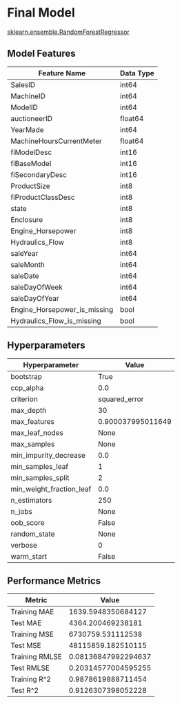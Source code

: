 # Final Model

[sklearn.ensemble.RandomForestRegressor](https://scikit-learn.org/stable/modules/generated/sklearn.ensemble.RandomForestRegressor.html)

## Model Features

| Feature Name                 | Data Type |
| ---------------------------- | --------- |
| SalesID                      | int64     |
| MachineID                    | int64     |
| ModelID                      | int64     |
| auctioneerID                 | float64   |
| YearMade                     | int64     |
| MachineHoursCurrentMeter     | float64   |
| fiModelDesc                  | int16     |
| fiBaseModel                  | int16     |
| fiSecondaryDesc              | int16     |
| ProductSize                  | int8      |
| fiProductClassDesc           | int8      |
| state                        | int8      |
| Enclosure                    | int8      |
| Engine_Horsepower            | int8      |
| Hydraulics_Flow              | int8      |
| saleYear                     | int64     |
| saleMonth                    | int64     |
| saleDate                     | int64     |
| saleDayOfWeek                | int64     |
| saleDayOfYear                | int64     |
| Engine_Horsepower_is_missing | bool      |
| Hydraulics_Flow_is_missing   | bool      |

## Hyperparameters

| Hyperparameter           | Value             |
| ------------------------ | ----------------- |
| bootstrap                | True              |
| ccp_alpha                | 0.0               |
| criterion                | squared_error     |
| max_depth                | 30                |
| max_features             | 0.900037995011649 |
| max_leaf_nodes           | None              |
| max_samples              | None              |
| min_impurity_decrease    | 0.0               |
| min_samples_leaf         | 1                 |
| min_samples_split        | 2                 |
| min_weight_fraction_leaf | 0.0               |
| n_estimators             | 250               |
| n_jobs                   | None              |
| oob_score                | False             |
| random_state             | None              |
| verbose                  | 0                 |
| warm_start               | False             |

## Performance Metrics

| Metric         | Value               |
| -------------- | ------------------- |
| Training MAE   | 1639.5948350684127  |
| Test MAE       | 4364.200469238181   |
| Training MSE   | 6730759.531112538   |
| Test MSE       | 48115859.182510115  |
| Training RMLSE | 0.08136847992294637 |
| Test RMLSE     | 0.20314577004595255 |
| Training R^2   | 0.9878619888711454  |
| Test R^2       | 0.9126307398052228  |
